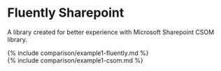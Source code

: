 # Fluently Sharepoint
A library created for better experience with Microsoft Sharepoint CSOM library.

<div markdown="0" class="two-columns">
  <div class="column">
    {% include comparison/example1-fluently.md %}
  </div>
  <div class="column">
    {% include comparison/example1-csom.md %}
  </div>
</div>
